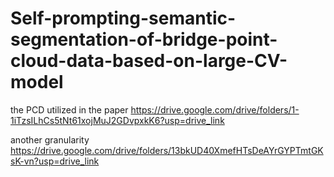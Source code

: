 # Self-prompting-semantic-segmentation-of-bridge-point-cloud-data-based-on-large-CV-model

the PCD utilized in the paper
https://drive.google.com/drive/folders/1-1iTzsILhCs5tNt61xojMuJ2GDvpxkK6?usp=drive_link

another granularity
https://drive.google.com/drive/folders/13bkUD40XmefHTsDeAYrGYPTmtGKsK-vn?usp=drive_link
